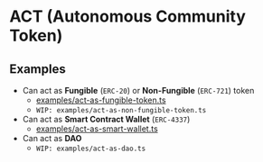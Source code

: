 # ACT (Autonomous Community Token)

## Examples

* Can act as **Fungible** (`ERC-20`) or **Non-Fungible** (`ERC-721`) token
  * [examples/act-as-fungible-token.ts](../examples/act-as-fungible-token.ts)
  * `WIP: examples/act-as-non-fungible-token.ts` 
* Can act as **Smart Contract Wallet** (`ERC-4337`)
  * [examples/act-as-smart-wallet.ts](../examples/act-as-smart-wallet.ts)
* Can act as **DAO**
  * `WIP: examples/act-as-dao.ts` 

